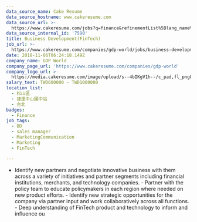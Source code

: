 ```yaml
---
data_source_name: Cake Resume
data_source_hostname: www.cakeresume.com
data_source_url: >-
  https://www.cakeresume.com/jobs?q=finance&refinementList%5Blang_name%5D%5B0%5D=English&refinementList%5Bsalary_type%5D=per_year&range%5Bsalary_range%5D%5Bmin%5D=1000000&page=3
data_source_internal_id: '7590'
title: Business Development(FinTech)
job_url: >-
  https://www.cakeresume.com/companies/gdp-world/jobs/business-development-blockchain
date: 2018-11-06T06:24:18.149Z
company_name: GDP World
company_page_url: 'https://www.cakeresume.com/companies/gdp-world'
company_logo_url: >-
  https://media.cakeresume.com/image/upload/s--4bIKgV1h--/c_pad,fl_png8,h_200,w_200/v1566284793/r8a8h5tmoj4rzelvp7wp.png
salary_text: TWD600000 - TWD1000000
location_list:
  - 松山區
  - 捷運中山國中站
  - 台北
badges:
  - Finance
job_tags:
  - BD
  - sales manager
  - MarketingCommunication
  - Marketing
  - FinTech

---
```


- Identify new partners and negotiate innovative business with them across a variety of initiatives and partner segments including financial institutions, merchants, and technology companies. - Partner with the policy team to educate policymakers in each region where needed on new product efforts. - Identify new strategic opportunities for the company via partner input and work collaboratively across all functions. - Deep understanding of FinTech product and technology to inform and influence ou
